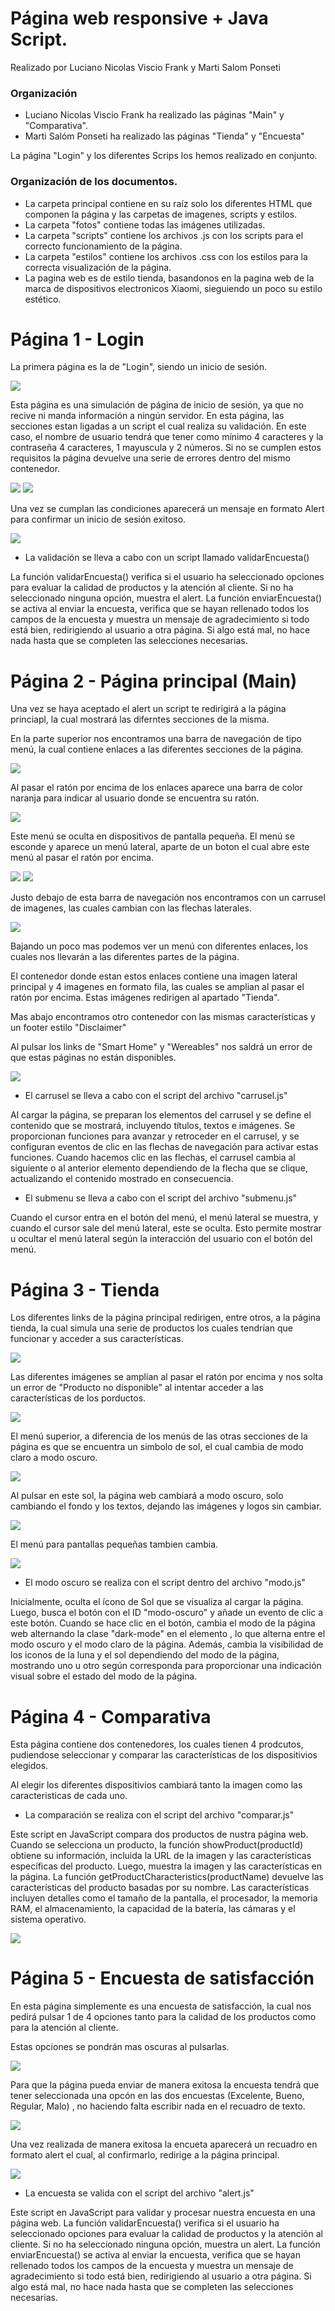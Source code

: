 # Página web responsive + Java Script.
Realizado por Luciano Nicolas Viscio Frank y Marti Salom Ponseti

### Organización
* Luciano Nicolas Viscio Frank ha realizado las páginas "Main" y "Comparativa".
* Marti Salóm Ponseti ha realizado las páginas "Tienda" y "Encuesta" 

La página "Login" y los diferentes Scrips los hemos realizado en conjunto.

### Organización de los documentos.
* La carpeta principal contiene en su raíz solo los diferentes HTML que componen la página y las carpetas de imagenes, scripts y estilos.
* La carpeta "fotos" contiene todas las imágenes utilizadas.
* La carpeta "scripts" contiene los archivos .js con los scripts para el correcto funcionamiento de la página.
* La carpeta "estilos" contiene los archivos .css con los estilos para la correcta visualización de la página.
* La pagina web es de estilo tienda, basandonos en la pagina web de la marca de dispositivos electronicos Xiaomi, sieguiendo un poco su estilo estético.

# Página 1 - Login
La primera página es la de "Login", siendo un inicio de sesión.

![](https://github.com/Nvf23/inter-web-responsive/blob/main/capturas/foto22.png) 

Esta página es una simulación de página de inicio de sesión, ya que no recive ni manda información a ningún servidor.
En esta página, las secciones estan ligadas a un script el cual realiza su validación.
En este caso, el nombre de usuario tendrá que tener como mínimo 4 caracteres y la contraseña 4 caracteres, 1 mayuscula y 2 números.
Si no se cumplen estos requisitos la página devuelve una serie de errores dentro del mismo contenedor. 

![](https://github.com/Nvf23/inter-web-responsive/blob/main/capturas/foto23.png) 
![](https://github.com/Nvf23/inter-web-responsive/blob/main/capturas/foto24.png) 

Una vez se cumplan las condiciones aparecerá un mensaje en formato Alert para confirmar un inicio de sesión exitoso.

![](https://github.com/Nvf23/inter-web-responsive/blob/main/capturas/foto25.png) 

* La validación se lleva a cabo con un script llamado validarEncuesta()

La función validarEncuesta() verifica si el usuario ha seleccionado opciones para evaluar la calidad de productos y la atención al cliente. Si no ha seleccionado ninguna opción, muestra el alert. La función enviarEncuesta() se activa al enviar la encuesta, verifica que se hayan rellenado todos los campos de la encuesta y muestra un mensaje de agradecimiento si todo está bien, redirigiendo al usuario a otra página. Si algo está mal, no hace nada hasta que se completen las selecciones necesarias.

# Página 2 - Página principal (Main) 
Una vez se haya aceptado el alert un script te redirigirá a la página princiapl, la cual mostrará las diferntes secciones de la misma.

En la parte superior nos encontramos una barra de navegación de tipo menú, la cual contiene enlaces a las diferentes secciones de la página.

![](https://github.com/Nvf23/inter-web-responsive/blob/main/capturas/foto2.png) 

Al pasar el ratón por encima de los enlaces aparece una barra de color naranja para indicar al usuario donde se encuentra su ratón.

![](https://github.com/Nvf23/inter-web-responsive/blob/main/capturas/foto5.png) 

Este menú se oculta en dispositivos de pantalla pequeña. El menú se esconde y aparece un menú lateral, aparte de un boton el cual abre este menú al pasar el ratón por encima. 

![](https://github.com/Nvf23/inter-web-responsive/blob/main/capturas/foto6.png) 
![](https://github.com/Nvf23/inter-web-responsive/blob/main/capturas/foto7.png) 

Justo debajo de esta barra de navegación nos encontramos con un carrusel de imagenes, las cuales cambian con las flechas laterales. 

![](https://github.com/Nvf23/inter-web-responsive/blob/main/capturas/foto1.png) 

Bajando un poco mas podemos ver un menú con diferentes enlaces, los cuales nos llevarán a las diferentes partes de la página. 

El contenedor donde estan estos enlaces contiene una imagen lateral principal y 4 imagenes en formato fila, las cuales se amplian al pasar el ratón por encima. Estas imágenes redirigen al apartado "Tienda". 

Mas abajo encontramos otro contenedor con las mismas características y un footer estilo "Disclaimer"

Al pulsar los links de "Smart Home" y "Wereables" nos saldrá un error de que estas páginas no están disponibles.

![](https://github.com/Nvf23/inter-web-responsive/blob/main/capturas/foto10.png) 

* El carrusel se lleva a cabo con el script del archivo "carrusel.js"

Al cargar la página, se preparan los elementos del carrusel y se define el contenido que se mostrará, incluyendo títulos, textos e imágenes. Se proporcionan funciones para avanzar y retroceder en el carrusel, y se configuran eventos de clic en las flechas de navegación para activar estas funciones. Cuando hacemos clic en las flechas, el carrusel cambia al siguiente o al anterior elemento dependiendo de la flecha que se clique, actualizando el contenido mostrado en consecuencia.

* El submenu se lleva a cabo con el script del archivo "submenu.js"

Cuando el cursor entra en el botón del menú, el menú lateral se muestra, y cuando el cursor sale del menú lateral, este se oculta. Esto permite mostrar u ocultar el menú lateral según la interacción del usuario con el botón del menú.

# Página 3 - Tienda 
Los diferentes links de la página principal redirigen, entre otros, a la página tienda, la cual simula una serie de productos los cuales tendrían que funcionar y acceder a sus características. 

![](https://github.com/Nvf23/inter-web-responsive/blob/main/capturas/foto19.png) 

Las diferentes imágenes se amplian al pasar el ratón por encima y nos solta un error de "Producto no disponible" al intentar acceder a las características de los porductos. 

![](https://github.com/Nvf23/inter-web-responsive/blob/main/capturas/foto9.png) 

El menú superior, a diferencia de los menús de las otras secciones de la página es que se encuentra un simbolo de sol, el cual cambia de modo claro a modo oscuro.

![](https://github.com/Nvf23/inter-web-responsive/blob/main/capturas/foto11.png) 

Al pulsar en este sol, la página web cambiará a modo oscuro, solo cambiando el fondo y los textos, dejando las imágenes y logos sin cambiar.

![](https://github.com/Nvf23/inter-web-responsive/blob/main/capturas/foto13.png) 

El menú para pantallas pequeñas tambien cambia.

![](https://github.com/Nvf23/inter-web-responsive/blob/main/capturas/foto14.png) 

* El modo oscuro se realiza con el script dentro del archivo "modo.js"

Inicialmente, oculta el ícono de Sol que se visualiza al cargar la página. Luego, busca el botón con el ID "modo-oscuro" y añade un evento de clic a este botón. Cuando se hace clic en el botón, cambia el modo de la página web alternando la clase "dark-mode" en el elemento <body>, lo que alterna entre el modo oscuro y el modo claro de la página. Además, cambia la visibilidad de los iconos de la luna y el sol dependiendo del modo de la página, mostrando uno u otro según corresponda para proporcionar una indicación visual sobre el estado del modo de la página.

# Página 4 - Comparativa
Esta página contiene dos contenedores, los cuales tienen 4 prodcutos, pudiendose seleccionar y comparar las características de los dispositivios elegidos. 

Al elegir los diferentes dispositivios cambiará tanto la imagen como las caracteristicas de cada uno.

* La comparación se realiza con el script del archivo "comparar.js"

Este script en JavaScript compara dos productos de nustra página web. Cuando se selecciona un producto, la función showProduct(productId) obtiene su información, incluida la URL de la imagen y las características específicas del producto. Luego, muestra la imagen y las características en la página. La función getProductCharacteristics(productName) devuelve las características del producto basadas por su nombre. Las características incluyen detalles como el tamaño de la pantalla, el procesador, la memoria RAM, el almacenamiento, la capacidad de la batería, las cámaras y el sistema operativo.

![](https://github.com/Nvf23/inter-web-responsive/blob/main/capturas/foto8.png) 

# Página 5 - Encuesta de satisfacción
En esta página simplemente es una encuesta de satisfacción, la cual nos pedirá pulsar 1 de 4 opciones tanto para la calidad de los productos como para la atención al cliente.

Estas opciones se pondrán mas oscuras al pulsarlas.

![](https://github.com/Nvf23/inter-web-responsive/blob/main/capturas/foto16.png) 

Para que la página pueda enviar de manera exitosa la encuesta tendrá que tener seleccionada una opcón en las dos encuestas (Excelente, Bueno, Regular, Malo) , no haciendo falta escribir nada en el recuadro de texto.

![](https://github.com/Nvf23/inter-web-responsive/blob/main/capturas/foto17.png) 

Una vez realizada de manera exitosa la encueta aparecerá un recuadro en formato alert el cual, al confirmarlo, redirige a la página principal. 

![](https://github.com/Nvf23/inter-web-responsive/blob/main/capturas/foto100.png) 

* La encuesta se valida con el script del archivo "alert.js"

Este script en JavaScript para validar y procesar nuestra encuesta en una página web. La función validarEncuesta() verifica si el usuario ha seleccionado opciones para evaluar la calidad de productos y la atención al cliente. Si no ha seleccionado ninguna opción, muestra un alert. La función enviarEncuesta() se activa al enviar la encuesta, verifica que se hayan rellenado todos los campos de la encuesta y muestra un mensaje de agradecimiento si todo está bien, redirigiendo al usuario a otra página. Si algo está mal, no hace nada hasta que se completen las selecciones necesarias.
